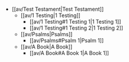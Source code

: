 - [[av/Test Testament|Test Testament]]
  - [[av/1 Testing|1 Testing]]
    - [[av/1 Testing#1 Testing 1|1 Testing 1]]
    - [[av/1 Testing#1 Testing 2|1 Testing 2]]
  - [[av/Psalms|Psalms]]
    - [[av/Psalms#Psalm 1|Psalm 1]]
  - [[av/A Book|A Book]]
    - [[av/A Book#A Book 1|A Book 1]]
